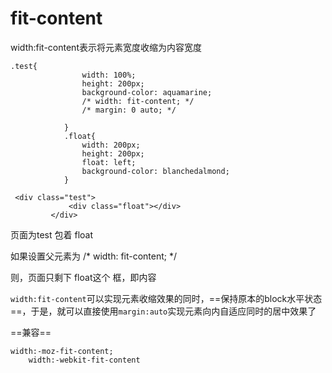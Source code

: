 # fit-content

width:fit-content表示将元素宽度收缩为内容宽度

```
.test{
                width: 100%;
                height: 200px;
                background-color: aquamarine;
                /* width: fit-content; */
                /* margin: 0 auto; */

            }
            .float{
                width: 200px;
                height: 200px;
                float: left;
                background-color: blanchedalmond;
            }	
```

```
 <div class="test">
             <div class="float"></div>
         </div>
```

页面为test 包着 float

如果设置父元素为 /* width: fit-content; */

则，页面只剩下 float这个 框，即内容

`width:fit-content`可以实现元素收缩效果的同时，==保持原本的block水平状态==，于是，就可以直接使用`margin:auto`实现元素向内自适应同时的居中效果了

==兼容==

```
width:-moz-fit-content;
    width:-webkit-fit-content
```

